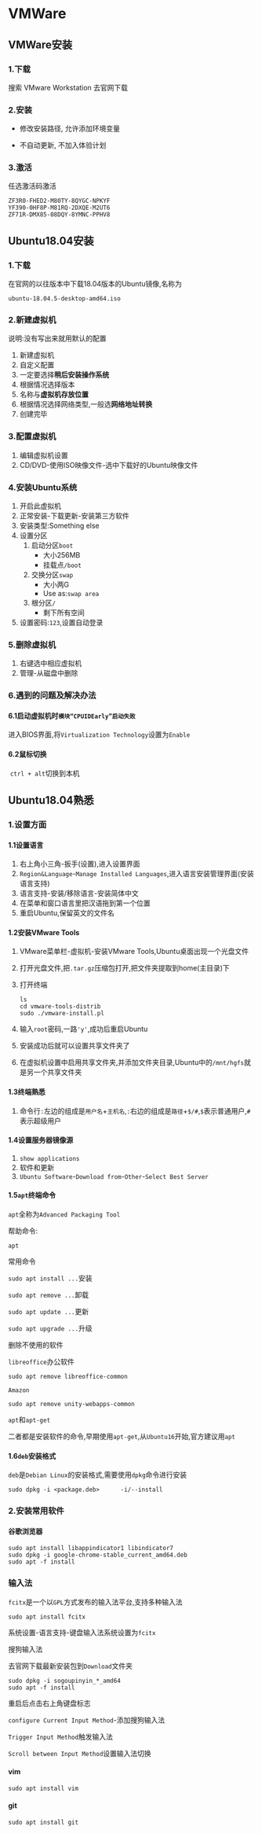 # VMWare

## VMWare安装

### 1.下载

搜索 VMware Workstation 去官网下载

### 2.安装

* 修改安装路径, 允许添加环境变量

* 不自动更新, 不加入体验计划

### 3.激活

任选激活码激活

```
ZF3R0-FHED2-M80TY-8QYGC-NPKYF
YF390-0HF8P-M81RQ-2DXQE-M2UT6
ZF71R-DMX85-08DQY-8YMNC-PPHV8
```



## Ubuntu18.04安装

### 1.下载

在官网的以往版本中下载18.04版本的Ubuntu镜像,名称为

```
ubuntu-18.04.5-desktop-amd64.iso
```

### 2.新建虚拟机

说明:没有写出来就用默认的配置

1. 新建虚拟机
2. 自定义配置
3. 一定要选择**稍后安装操作系统**
4. 根据情况选择版本
5. 名称与**虚拟机存放位置**
6. 根据情况选择网络类型,一般选**网络地址转换**
7. 创建完毕

### 3.配置虚拟机

1. 编辑虚拟机设置
2. CD/DVD-使用ISO映像文件-选中下载好的Ubuntu映像文件

### 4.安装Ubuntu系统

1. 开启此虚拟机
2. 正常安装-下载更新-安装第三方软件
3. 安装类型:Something else
4. 设置分区
   1. 启动分区`boot`
      * 大小256MB
      * 挂载点`/boot`
   2. 交换分区`swap`
      * 大小两G
      * Use as:`swap area`
   3. 根分区`/`
      * 剩下所有空间
5. 设置密码:`123`,设置自动登录



### 5.删除虚拟机

1. 右键选中相应虚拟机
2. 管理-从磁盘中删除

### 6.遇到的问题及解决办法

#### 6.1启动虚拟机时`模块“CPUIDEarly”启动失败`

​	进入BIOS界面,将`Virtualization Technology`设置为`Enable`

#### 6.2鼠标切换

​	`ctrl + alt`切换到本机



## Ubuntu18.04熟悉

### 1.设置方面

#### 1.1设置语言

1. 右上角小三角-扳手(设置),进入设置界面
2. `Region&Language`-`Manage Installed Languages`,进入语言安装管理界面(安装语言支持)
3. 语言支持-安装/移除语言-安装简体中文
4. 在菜单和窗口语言里把汉语拖到第一个位置
5. 重启Ubuntu,保留英文的文件名

#### 1.2安装VMware Tools

1. VMware菜单栏-虚拟机-安装VMware Tools,Ubuntu桌面出现一个光盘文件

2. 打开光盘文件,把`.tar.gz`压缩包打开,把文件夹提取到home(主目录)下

3. 打开终端

   ```
   ls
   cd vmware-tools-distrib
   sudo ./vmware-install.pl
   ```

4. 输入`root`密码,一路`'y'`,成功后重启Ubuntu
5. 安装成功后就可以设置共享文件夹了
6. 在虚拟机设置中启用共享文件夹,并添加文件夹目录,Ubuntu中的`/mnt/hgfs`就是另一个共享文件夹

#### 1.3终端熟悉

1. 命令行`:`左边的组成是`用户名`+`主机名`,`:`右边的组成是`路径`+`$/#`,`$`表示普通用户,`#`表示超级用户

#### 1.4设置服务器镜像源

1. `show applications`
2. 软件和更新
3. `Ubuntu Software`-`Download from`-`Other`-`Select Best Server`

#### 1.5`apt`终端命令

`apt`全称为`Advanced Packaging Tool`

帮助命令:

`apt`

常用命令

`sudo apt install ...`安装

`sudo apt remove ...`卸载

`sudo apt update ...`更新

`sudo apt upgrade ...`升级

删除不使用的软件

`libreoffice`办公软件

```
sudo apt remove libreoffice-common
```

`Amazon`

```
sudo apt remove unity-webapps-common
```

`apt`和`apt-get`

二者都是安装软件的命令,早期使用`apt-get`,从`Ubuntu16`开始,官方建议用`apt`

#### 1.6`deb`安装格式

`deb`是`Debian Linux`的安装格式,需要使用`dpkg`命令进行安装

```
sudo dpkg -i <package.deb>		-i/--install
```





### 2.安装常用软件



#### 谷歌浏览器

```
sudo apt install libappindicator1 libindicator7
sudo dpkg -i google-chrome-stable_current_amd64.deb
sudo apt -f install
```



### 输入法

`fcitx`是一个以`GPL`方式发布的输入法平台,支持多种输入法

```
sudo apt install fcitx
```

系统设置-语言支持-键盘输入法系统设置为`fcitx`

搜狗输入法

去官网下载最新安装包到`Download`文件夹

```
sudo dpkg -i sogoupinyin_*_amd64
sudo apt -f install
```

重启后点击右上角键盘标志

`configure Current Input Method`-添加搜狗输入法

`Trigger Input Method`触发输入法

`Scroll between Input Method`设置输入法切换



#### vim

```
sudo apt install vim
```



#### git

```
sudo apt install git
```

